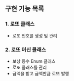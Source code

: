 ## 구현 기능 목록


### 1. 로또 클래스
 - 로또 번호를 생성 및 관리

### 2. 로또 머신 클래스
 - 보상 등수 Enum 클래스
 - 로또 클래스를 관리
 - 금액을 받고 금액만큼 로또 발행
